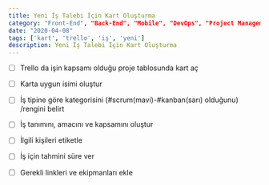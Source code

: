 ```yaml
---
title: Yeni İş Talebi İçin Kart Oluşturma
category: "Front-End", "Back-End", "Mobile", "DevOps", "Project Management", "General"
date: "2020-04-08"
tags: ['kart', 'trello', 'iş', 'yeni']
description: Yeni İş Talebi İçin Kart Oluşturma
---
```


- [ ] Trello da işin kapsamı olduğu proje tablosunda kart aç

- [ ] Karta uygun isimi oluştur

- [ ] İş tipine göre kategorisini (#scrum(mavi)-#kanban(sarı) olduğunu) /rengini belirt

- [ ] İş tanımını, amacını ve kapsamını oluştur

- [ ] İlgili kişileri etiketle

- [ ] İş için tahmini süre ver

- [ ] Gerekli linkleri ve ekipmanları ekle
